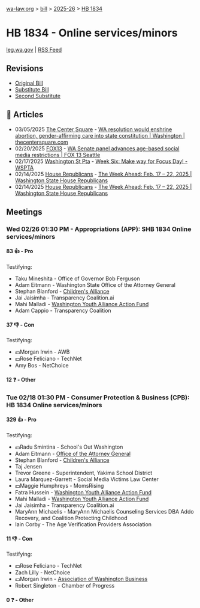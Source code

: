 [wa-law.org](/) > [bill](/bill/) > [2025-26](/bill/2025-26/) > [HB 1834](/bill/2025-26/hb/1834/)

# HB 1834 - Online services/minors
[leg.wa.gov](https://app.leg.wa.gov/billsummary?BillNumber=1834&Year=2025&Initiative=false) | [RSS Feed](./rss.xml)

## Revisions
* [Original Bill](1/)
* [Substitute Bill](S/)
* [Second Substitute](S2/)

## 📰 Articles
* 03/05/2025 [The Center Square](/org/the_center_square/) - [WA resolution would enshrine abortion, gender-affirming care into state constitution | Washington | thecentersquare.com](https://www.thecentersquare.com/washington/article_591bddea-f9dc-11ef-bc65-5b7421525a07.html#:~:text=House%20Bill%201834)
* 02/20/2025 [FOX13](/org/fox13/) - [WA Senate panel advances age-based social media restrictions | FOX 13 Seattle](https://www.fox13seattle.com/news/wa-age-restrictions-social-media#:~:text=companion%20bill)
* 02/17/2025 [Washington St Pta](/org/washington_st_pta/) - [Week Six: Make way for Focus Day! - WSPTA](https://www.wastatepta.org/week-six-make-way-for-focus-day/#:~:text=HB%201834)
* 02/14/2025 [House Republicans](/org/house_republicans/) - [The Week Ahead: Feb. 17 – 22, 2025 | Washington State House Republicans](http://houserepublicans.wa.gov/week/the-week-ahead-feb-17-22-2025/#:~:text=HB%201834)
* 02/14/2025 [House Republicans](/org/house_republicans/) - [The Week Ahead: Feb. 17 – 22, 2025 | Washington State House Republicans](https://houserepublicans.wa.gov/week/the-week-ahead-feb-17-22-2025/#:~:text=HB%201834)

## Meetings
### Wed 02/26 01:30 PM - Appropriations (APP): SHB 1834 Online services/minors
#### 83 👍 - Pro
Testifying:
* Taku Mineshita - Office of Governor Bob Ferguson
* Adam Eitmann - Washington State Office of the Attorney General
* Stephan Blanford - [Children's Alliance](/org/children's_alliance/)
* Jai Jaisimha - Transparency Coalition.ai
* Mahi Malladi - [Washington Youth Alliance Action Fund](/org/washington_youth_alliance_action_fund/)
* Adam Cappio - Transparency Coalition

#### 37 👎 - Con
Testifying:
* 💵Morgan Irwin - AWB
* 💵Rose Feliciano - TechNet
* Amy Bos - NetChoice

#### 12 ❓ - Other

### Tue 02/18 01:30 PM - Consumer Protection & Business (CPB): HB 1834 Online services/minors
#### 329 👍 - Pro
Testifying:
* 💵Radu Smintina - School's Out Washington
* Adam Eitmann - [Office of the Attorney General](/org/office_of_the_attorney_general/)
* Stephan Blanford - [Children's Alliance](/org/children's_alliance/)
* Taj Jensen
* Trevor Greene - Superintendent, Yakima School District
* Laura Marquez-Garrett - Social Media Victims Law Center
* 💵Maggie Humphreys - MomsRising
* Fatra Hussein - [Washington Youth Alliance Action Fund](/org/washington_youth_alliance_action_fund/)
* Mahi Malladi - [Washington Youth Alliance Action Fund](/org/washington_youth_alliance_action_fund/)
* Jai Jaisimha - Transparency Coalition.ai
* MaryAnn Michaelis - MaryAnn Michaelis Counseling Services DBA Addo Recovery, and Coalition Protecting Childhood
* Iain Corby - The Age Verification Providers Association

#### 11 👎 - Con
Testifying:
* 💵Rose Feliciano - TechNet
* Zach Lilly - NetChoice
* 💵Morgan Irwin - [Association of Washington Business](/org/association_of_washington_business/)
* Robert Singleton - Chamber of Progress

#### 0 ❓ - Other
